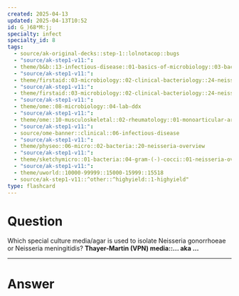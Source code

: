 ```yaml
---
created: 2025-04-13
updated: 2025-04-13T10:52
id: G_)68*M:j;
specialty: infect
specialty_id: 8
tags:
  - source/ak-original-decks::step-1::lolnotacop::bugs
  - "source/ak-step1-v11:": 
  - theme/b&b::13-infectious-disease::01-basics-of-microbiology::03-bacterial-culture
  - "source/ak-step1-v11:": 
  - theme/firstaid::03-microbiology::02-clinical-bacteriology::24-neisseria
  - "source/ak-step1-v11:": 
  - theme/firstaid::03-microbiology::02-clinical-bacteriology::24-neisseria::*basics
  - "source/ak-step1-v11:": 
  - theme/ome::08-microbiology::04-lab-ddx
  - "source/ak-step1-v11:": 
  - theme/ome::10-musculoskeletal::02-rheumatology::01-monoarticular-arthropathy
  - "source/ak-step1-v11:": 
  - source/ome-banner::clinical::06-infectious-disease
  - "source/ak-step1-v11:": 
  - theme/physeo::06-micro::02-bacteria::20-neisseria-overview
  - "source/ak-step1-v11:": 
  - theme/sketchymicro::01-bacteria::04-gram-(-)-cocci::01-neisseria-overview
  - "source/ak-step1-v11:": 
  - theme/uworld::10000-99999::15000-15999::15518
  - source/ak-step1-v11::^other::^highyield::1-highyield"
type: flashcard
---
```


# Question
Which special culture media/agar is used to isolate Neisseria gonorrhoeae or Neisseria meningitidis?   **Thayer-Martin (VPN) media::... aka ...**

---

# Answer
